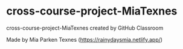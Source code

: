 # cross-course-project-MiaTexnes
cross-course-project-MiaTexnes created by GitHub Classroom

Made by Mia Parken Texnes
(https://rainydaysmia.netlify.app/)
